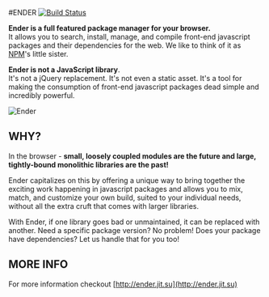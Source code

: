 #ENDER [![Build Status](https://secure.travis-ci.org/ender-js/Ender.png)](http://travis-ci.org/ender-js/Ender)

**Ender is a full featured package manager for your browser.**<br/>
It allows you to search, install, manage, and compile front-end javascript packages and their dependencies for the web. We like to think of it as [NPM](https://github.com/isaacs/npm)'s little sister.

**Ender is not a JavaScript library**.<br/>
It's not a jQuery replacement. It's not even a static asset. It's a tool for making the consumption of front-end javascript packages dead simple and incredibly powerful.

![Ender](http://f.cl.ly/items/1W0P3I3D3m3U0e1j2h1c/Screen%20shot%202011-05-09%20at%2011.31.42%20AM.png)

## WHY?

In the browser - **small, loosely coupled modules are the future and large, tightly-bound monolithic libraries are the past!**

Ender capitalizes on this by offering a unique way to bring together the exciting work happening in javascript packages and allows you to mix, match, and customize your own build, suited to your individual needs, without all the extra cruft that comes with larger libraries.

With Ender, if one library goes bad or unmaintained, it can be replaced with another. Need a specific package version? No problem! Does your package have dependencies? Let us handle that for you too!

## MORE INFO

For more information checkout [http://ender.jit.su](http://ender.jit.su)
